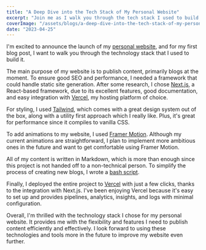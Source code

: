 ```yaml
---
title: "A Deep Dive into the Tech Stack of My Personal Website"
excerpt: "Join me as I walk you through the tech stack I used to build my personal website, including Next.js for static site generation, Tailwind for styling, and Framer Motion for animations."
coverImage: "/assets/blogs/a-deep-dive-into-the-tech-stack-of-my-personal-website/cover.jpg"
date: "2023-04-25"
---
```


I'm excited to announce the launch of my [personal website](https://levischouten-net.vercel.app), and for my first blog post, I want to walk you through the technology stack that I used to build it.

The main purpose of my website is to publish content, primarily blogs at the moment. To ensure good SEO and performance, I needed a framework that could handle static site generation. After some research, I chose [Next.js](https://nextjs.org/), a React-based framework, due to its excellent features, good documentation, and easy integration with [Vercel](https://vercel.com/), my hosting platform of choice.

For styling, I used [Tailwind](https://tailwindcss.com/), which comes with a great design system out of the box, along with a utility first approach which I really like. Plus, it's great for performance since it compiles to vanilla CSS.

To add animations to my website, I used [Framer Motion](https://www.framer.com/motion). Although my current animations are straightforward, I plan to implement more ambitious ones in the future and want to get comfortable using Framer Motion.

All of my content is written in Markdown, which is more than enough since this project is not handed off to a non-technical person. To simplify the process of creating new blogs, I wrote a [bash script](https://github.com/levischouten/levischouten-net/blob/main/scripts/create-blog.sh).

Finally, I deployed the entire project to [Vercel](https://vercel.com/) with just a few clicks, thanks to the integration with Next.js. I've been enjoying Vercel because it's easy to set up and provides pipelines, analytics, insights, and logs with minimal configuration.

Overall, I'm thrilled with the technology stack I chose for my personal website. It provides me with the flexibility and features I need to publish content efficiently and effectively. I look forward to using these technologies and tools more in the future to improve my website even further.
